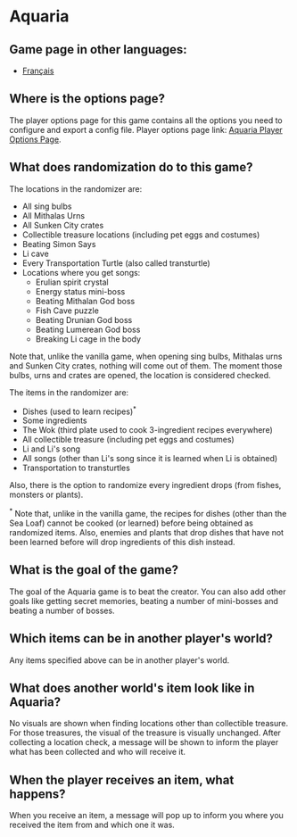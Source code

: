 # Aquaria

## Game page in other languages:
* [Français](/games/Aquaria/info/fr)

## Where is the options page?

The player options page for this game contains all the options you need to configure and export a config file. Player
options page link: [Aquaria Player Options Page](../player-options).

## What does randomization do to this game?
The locations in the randomizer are:

- All sing bulbs
- All Mithalas Urns
- All Sunken City crates
- Collectible treasure locations (including pet eggs and costumes)
- Beating Simon Says
- Li cave
- Every Transportation Turtle (also called transturtle)
- Locations where you get songs:
    * Erulian spirit crystal
    * Energy status mini-boss
    * Beating Mithalan God boss
    * Fish Cave puzzle
    * Beating Drunian God boss
    * Beating Lumerean God boss
    * Breaking Li cage in the body

Note that, unlike the vanilla game, when opening sing bulbs, Mithalas urns and Sunken City crates,
nothing will come out of them. The moment those bulbs, urns and crates are opened, the location is considered checked.

The items in the randomizer are:
- Dishes (used to learn recipes)<sup>*</sup>
- Some ingredients
- The Wok (third plate used to cook 3-ingredient recipes everywhere)
- All collectible treasure (including pet eggs and costumes)
- Li and Li's song
- All songs (other than Li's song since it is learned when Li is obtained)
- Transportation to transturtles

Also, there is the option to randomize every ingredient drops (from fishes, monsters
or plants).

<sup>*</sup> Note that, unlike in the vanilla game, the recipes for dishes (other than the Sea Loaf)
cannot be cooked (or learned) before being obtained as randomized items. Also, enemies and plants
that drop dishes that have not been learned before will drop ingredients of this dish instead.

## What is the goal of the game?
The goal of the Aquaria game is to beat the creator. You can also add other goals like getting
secret memories, beating a number of mini-bosses and beating a number of bosses.

## Which items can be in another player's world?
Any items specified above can be in another player's world.

## What does another world's item look like in Aquaria?
No visuals are shown when finding locations other than collectible treasure.
For those treasures, the visual of the treasure is visually unchanged.
After collecting a location check, a message will be shown to inform the player
what has been collected and who will receive it.

## When the player receives an item, what happens?
When you receive an item, a message will pop up to inform you where you received
the item from and which one it was.
